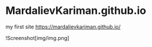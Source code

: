 # MardalievKariman.github.io
my first site
https://mardalievkariman.github.io/

!Screenshot[img/img.png]
